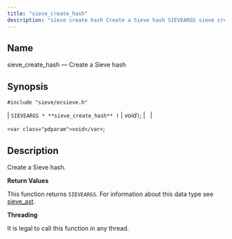 ```yaml
---
title: "sieve_create_hash"
description: "sieve create hash Create a Sieve hash SIEVEARGS sieve create hash void void Create a Sieve hash This function returns SIEVEARGS For information about this data type see sieve ast It is legal to call this function in any thread..."
---
```


<a name="apis.sieve_create_hash"></a> 
## Name

sieve_create_hash — Create a Sieve hash

## Synopsis

`#include "sieve/ecsieve.h"`

| `SIEVEARGS * **sieve_create_hash** (` | <var class="pdparam">void</var>`)`; |   |

`<var class="pdparam">void</var>`;<a name="idp59841168"></a> 
## Description

Create a Sieve hash.

**<a name="idp59842368"></a> Return Values**

This function returns `SIEVEARGS`. For information about this data type see [sieve_ast](/momentum/3/3-api/structs-sieve-ast).

**<a name="idp59844480"></a> Threading**

It is legal to call this function in any thread.
